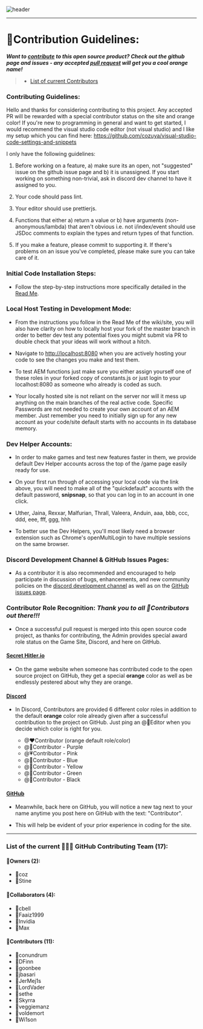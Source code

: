 ![header](https://cdn.discordapp.com/attachments/335071937350860801/357617077881667584/hello1234.jpeg)  

***

# 💛Contribution Guidelines:

***Want to [contribute](https://github.com/cozuya/secret-hitler/blob/master/CONTRIBUTING.md) to this open source product?  Check out the github page and issues - any accepted [pull request](https://github.com/cozuya/secret-hitler/pulls) will get you a cool orange name!***

> - [List of current Contributors](https://github.com/cozuya/secret-hitler/wiki/Contribution#list-of-current-contributors)

### **Contributing Guidelines:**

Hello and thanks for considering contributing to this project. Any accepted PR will be rewarded with a special contributor status on the site and orange color!
If you're new to programming in general and want to get started, I would recommend the visual studio code editor (not visual studio) and I like my setup which
you can find here: https://github.com/cozuya/visual-studio-code-settings-and-snippets

I only have the following guidelines:

1. Before working on a feature, a) make sure its an open, not "suggested" issue on the github issue page and b) it is unassigned. If you start working on
	something non-trivial, ask in discord dev channel to have it assigned to you.

2. Your code should pass lint.

3. Your editor should use prettierjs.

4. Functions that either a) return a value or b) have arguments (non-anonymous/lambda) that aren't obvious i.e. not i/index/event should use JSDoc comments to explain the types and return types of that function.

5. If you make a feature, please commit to supporting it. If there's problems on an issue you've completed, please make sure you can take care of it.

### **Initial Code Installation Steps:**

- Follow the step-by-step instructions more specifically detailed in the [Read Me](https://github.com/cozuya/wiki/Read-Me).

### **Local Host Testing in Development Mode:**

- From the instructions you follow in the Read Me of the wiki/site, you will also have clarity on how to locally host your fork of the master branch in order to better dev test any potential fixes you might submit via PR to double check that your ideas will work without a hitch.

- Navigate to [http://localhost:8080](http://localhost:8080) when you are actively hosting your code to see the changes you make and test them.

- To test AEM functions just make sure you either assign yourself one of these roles in your forked copy of constants.js or just login to your localhost:8080 as someone who already is coded as such.

- Your locally hosted site is not reliant on the server nor will it mess up anything on the main branches of the real active code. Specific Passwords are not needed to create your own account of an AEM member. Just remember you need to initially sign up for any new account as your code/site default starts with no accounts in its database memory. 

### **Dev Helper Accounts:**

- In order to make games and test new features faster in them, we provide default Dev Helper accounts across the top of the /game page easily ready for use.

- On your first run through of accessing your local code via the link above, you will need to make all of the "quickdefault" accounts with the default password, **snipsnap**, so that you can log in to an account in one click.

- Uther, Jaina, Rexxar, Malfurian, Thrall, Valeera, Anduin, aaa, bbb, ccc, ddd, eee, fff, ggg, hhh

- To better use the Dev Helpers, you'll most likely need a browser extension such as Chrome's openMultiLogin to have multiple sessions on the same browser. 

### **Discord Development Channel & GitHub Issues Pages:**

- As a contributor it is also recommended and encouraged to help participate in discussion of bugs, enhancements, and new community policies on the [discord development channel](https://discordapp.com/channels/323243744914571264/326820032116162561) as well as on the [GitHub issues page](https://github.com/cozuya/secret-hitler/issues).

### **Contributor Role Recognition:** ***Thank you to all 💛Contributors out there!!!***

- Once a successful pull request is merged into this open source code project, as thanks for contributing, the Admin provides special award role status on the Game Site, Discord, and here on GitHub.

#### [Secret Hitler.io](https://secrethitler.io)

- On the game website when someone has contributed code to the open source project on GitHub, they get a special **orange** color as well as be endlessly pestered about why they are orange.

#### [Discord](https://discord.gg/secrethitlerio)

- In Discord, Contributors are provided 6 different color roles in addition to the default **orange** color role already given after a successful contribution to the project on GitHub. Just ping an @🔰Editor when you decide which color is right for you.

   - @❤Contributor (orange default role/color)
   - @💜Contributor - Purple 
   - @💗Contributor - Pink 
   - @💙Contributor - Blue 
   - @💛Contributor - Yellow 
   - @💚Contributor - Green 
   - @🖤Contributor - Black  

#### [GitHub](https://github.com/cozuya/secret-hitler)

- Meanwhile, back here on GitHub, you will notice a new tag next to your name anytime you post here on GitHub with the text: "Contributor". 

- This will help be evident of your prior experience in coding for the site.

***
### List of the current 📛🔰💛 GitHub Contributing Team (17):

#### 📛Owners (2): 
- 📛coz 
- 📛Stine 

#### 🔰Collaborators (4): 
- 🔰cbell 
- 🔰Faaiz1999 
- 🔰Invidia 
- 🔰Max 

#### 💛Contributors (11): 
- 💛conundrum 
- 💛DFinn 
- 💛goonbee
- 💛jbasari
- 💛JerMej1s
- 💛LordVader
- 💛sethe
- 💛Skyrra
- 💛veggiemanz 
- 💛voldemort
- 💛Wi1son
